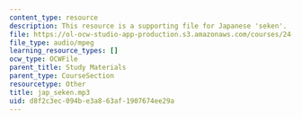 ```yaml
---
content_type: resource
description: This resource is a supporting file for Japanese 'seken'.
file: https://ol-ocw-studio-app-production.s3.amazonaws.com/courses/24-901-language-and-its-structure-i-phonology-fall-2010/d8f2c3ec094be3a863af1907674ee29a_jap_seken.mp3
file_type: audio/mpeg
learning_resource_types: []
ocw_type: OCWFile
parent_title: Study Materials
parent_type: CourseSection
resourcetype: Other
title: jap_seken.mp3
uid: d8f2c3ec-094b-e3a8-63af-1907674ee29a
---
```

